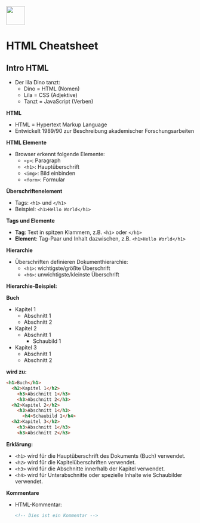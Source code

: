 <img src="Techstarter.svg" style="height: 50px; width: auto">

# HTML Cheatsheet

## Intro HTML
- Der lila Dino tanzt:
  - Dino = HTML (Nomen)
  - Lila = CSS (Adjektive)
  - Tanzt = JavaScript (Verben)

**HTML**
- HTML = Hypertext Markup Language
- Entwickelt 1989/90 zur Beschreibung akademischer Forschungsarbeiten

**HTML Elemente**
- Browser erkennt folgende Elemente:
  - `<p>`: Paragraph
  - `<h1>`: Hauptüberschrift
  - `<img>`: Bild einbinden
  - `<form>`: Formular

**Überschriftenelement**
- Tags: `<h1>` und `</h1>`
- Beispiel: `<h1>Hello World</h1>`

**Tags und Elemente**
- **Tag**: Text in spitzen Klammern, z.B. `<h1>` oder `</h1>`
- **Element**: Tag-Paar und Inhalt dazwischen, z.B. `<h1>Hello World</h1>`

**Hierarchie**
- Überschriften definieren Dokumenthierarchie:
  - `<h1>`: wichtigste/größte Überschrift
  - `<h6>`: unwichtigste/kleinste Überschrift

**Hierarchie-Beispiel:**

**Buch**
  - Kapitel 1
    - Abschnitt 1
    - Abschnitt 2
  - Kapitel 2
    - Abschnitt 1
      - Schaubild 1
  - Kapitel 3
    - Abschnitt 1
    - Abschnitt 2

**wird zu:**

```html
<h1>Buch</h1>
  <h2>Kapitel 1</h2>
    <h3>Abschnitt 1</h3>
    <h3>Abschnitt 2</h3>
  <h2>Kapitel 2</h2>
    <h3>Abschnitt 1</h3>
      <h4>Schaubild 1</h4>
  <h2>Kapitel 3</h2>
    <h3>Abschnitt 1</h3>
    <h3>Abschnitt 2</h3>
```

**Erklärung:**

- `<h1>` wird für die Hauptüberschrift des Dokuments (Buch) verwendet.
- `<h2>` wird für die Kapitelüberschriften verwendet.
- `<h3>` wird für die Abschnitte innerhalb der Kapitel verwendet.
- `<h4>` wird für Unterabschnitte oder spezielle Inhalte wie Schaubilder verwendet.

**Kommentare**
- HTML-Kommentar:
  ```html
  <!-- Dies ist ein Kommentar -->
  ```
